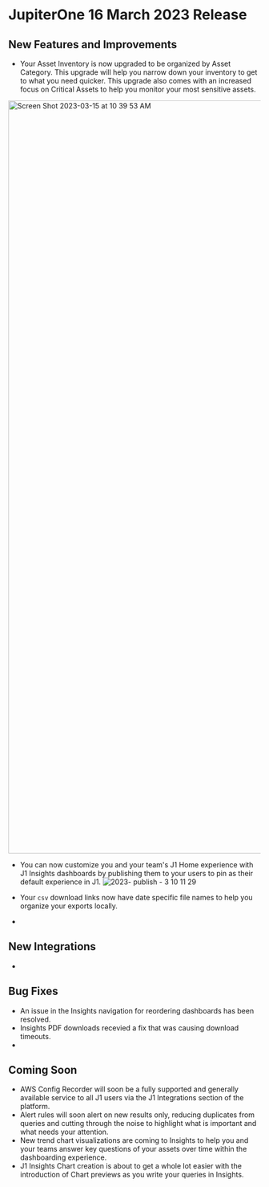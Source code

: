 # JupiterOne 16 March 2023 Release

## New Features and Improvements
- Your Asset Inventory is now upgraded to be organized by Asset Category. This upgrade will help you narrow down your inventory to get to what you need quicker. This upgrade also comes with an increased focus on Critical Assets to help you monitor your most sensitive assets. 
<img width="1500" alt="Screen Shot 2023-03-15 at 10 39 53 AM" src="https://user-images.githubusercontent.com/112508192/225382210-204da65e-0994-41a9-9ab9-52187087063c.png">

- You can now customize you and your team's J1 Home experience with J1 Insights dashboards by publishing them to your users to pin as their default experience in J1. 
![2023- publish - 3 10 11 29](https://user-images.githubusercontent.com/112508192/225382253-aca6d9b5-a75d-4d4a-ad8d-cc595a15ff7d.gif)
- Your `csv` download links now have date specific file names to help you organize your exports locally. 

- 
  

## New Integrations

- 

## Bug Fixes
- An issue in the Insights navigation for reordering dashboards has been resolved. 
- Insights PDF downloads recevied a fix that was causing download timeouts. 
-   

## Coming Soon
- AWS Config Recorder will soon be a fully supported and generally available service to all J1 users via the J1 Integrations section of the platform.
- Alert rules will soon alert on new results only, reducing duplicates from queries and cutting through the noise to highlight what is important and what needs your attention. 
- New trend chart visualizations are coming to Insights to help you and your teams answer key questions of your assets over time within the dashboarding experience. 
- J1 Insights Chart creation is about to get a whole lot easier with the introduction of Chart previews as you write your queries in Insights. 
